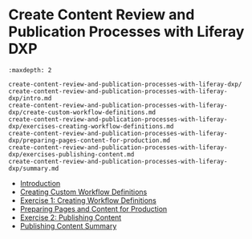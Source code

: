 # Create Content Review and Publication Processes with Liferay DXP 

```{toctree}
:maxdepth: 2

create-content-review-and-publication-processes-with-liferay-dxp/ 
create-content-review-and-publication-processes-with-liferay-dxp/intro.md 
create-content-review-and-publication-processes-with-liferay-dxp/create-custom-workflow-definitions.md 
create-content-review-and-publication-processes-with-liferay-dxp/exercises-creating-workflow-definitions.md 
create-content-review-and-publication-processes-with-liferay-dxp/preparing-pages-content-for-production.md 
create-content-review-and-publication-processes-with-liferay-dxp/exercises-publishing-content.md 
create-content-review-and-publication-processes-with-liferay-dxp/summary.md 
```

* [Introduction](./create-content-review-and-publication-processes-with-liferay-dxp/intro.md) 
* [Creating Custom Workflow Definitions](./create-content-review-and-publication-processes-with-liferay-dxp/create-custom-workflow-definitions.md) 
* [Exercise 1: Creating Workflow Definitions](./create-content-review-and-publication-processes-with-liferay-dxp/exercises-creating-workflow-definitions.md) 
* [Preparing Pages and Content for Production](./create-content-review-and-publication-processes-with-liferay-dxp/preparing-pages-content-for-production.md) 
* [Exercise 2: Publishing Content](./create-content-review-and-publication-processes-with-liferay-dxp/exercises-publishing-content.md) 
* [Publishing Content Summary](./create-content-review-and-publication-processes-with-liferay-dxp/summary.md) 